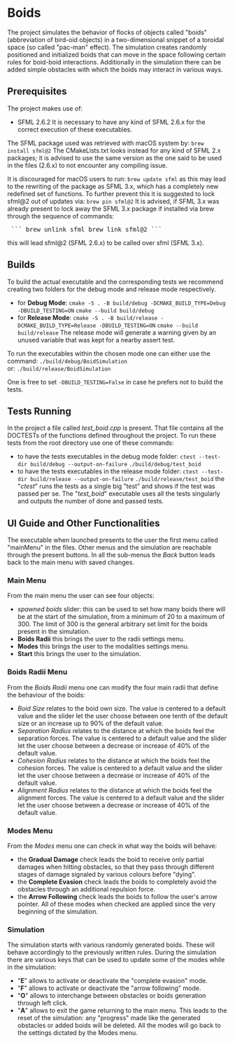 # Boids

The project simulates the behavior of flocks of objects called "boids" (abbreviation of bird-oid objects) in a two-dimensional snippet of a toroidal space (so called "pac-man" effect). The simulation creates randomly positioned and initialized boids that can move in the space following certain rules for boid-boid interactions. 
Additionally in the simulation there can be added simple obstacles with which the boids may interact in various ways. 

## Prerequisites

The project makes use of: 
- SFML 2.6.2
It is necessary to have any kind of SFML 2.6.x for the correct execution of these executables.

The SFML package used was retrieved with macOS system by: 
`brew install sfml@2`
The CMakeLists.txt looks instead for any kind of SFML 2.x packages; it is advised to use the same version as the one said to be used in the files (2.6.x) to not encounter any compiling issue. 

It is discouraged for macOS users to run:
`brew update sfml` 
as this may lead to the rewriting of the package as SFML 3.x, which has a completely new redefined set of functions. 
To further prevent this it is suggested to lock sfml@2 out of updates via:
`brew pin sfml@2` 
It is advised, if SFML 3.x was already present to lock away the SFML 3.x package if installed via brew through the sequence of commands: 
<pre> ``` brew unlink sfml brew link sfml@2 ``` </pre>
this will lead sfml@2 (SFML 2.6.x) to be called over sfml (SFML 3.x).

## Builds

To build the actual executable and the corresponding tests we recommend creating two folders for the debug mode and release mode respectively.
- for **Debug Mode**: 
`cmake -S . -B build/debug -DCMAKE_BUILD_TYPE=Debug -DBUILD_TESTING=ON`
`cmake --build build/debug`
- for **Release Mode**:
`cmake -S . -B build/release -DCMAKE_BUILD_TYPE=Release -DBUILD_TESTING=ON`
`cmake --build build/release`
The release mode will generate a warning given by an unused variable that was kept for a nearby assert test. 

To run the executables within the chosen mode one can either use the command:
`./build/debug/BoidSimulation`   
or: 
`./build/release/BoidSimulation`

One is free to set
`-DBUILD_TESTING=False`
in case he prefers not to build the tests.

## Tests Running

In the project a file called *test_boid.cpp* is present. That file contains all the DOCTESTs of the functions defined throughout the project.
To run these tests from the root directory use one of these commands: 
- to have the tests executables in the debug mode folder: 
`ctest --test-dir build/debug --output-on-failure`
`./build/debug/test_boid`
- to have the tests executables in the release mode folder: 
`ctest --test-dir build/release --output-on-failure`
`./build/release/test_boid`
the "*ctest*" runs the tests as a single big "test" and shows if the test was passed per se. The "*test_boid*" executable uses all the tests singularly and outputs the number of done and passed tests. 

## UI Guide and Other Functionalities

The executable when launched presents to the user the first menu called "mainMenu" in the files. Other menus and the simulation are reachable through the present buttons. In all the sub-menus the *Back* button leads back to the main menu with saved changes. 

### Main Menu

From the main menu the user can see four objects:
- *spawned boids* slider: this can be used to set how many boids there will be at the start of the simulation, from a minimum of 20 to a maximum of 300. The limit of 300 is the general arbitrary set limit for the boids present in the simulation. 
- **Boids Radii** this brings the user to the radii settings menu.
- **Modes** this brings the user to the modalities settings menu.
- **Start** this brings the user to the simulation.

### Boids Radii Menu

From the *Boids Radii* menu one can modify the four main radii that define the behaviour of the boids:
- *Boid Size* relates to the boid own size. The value is centered to a default value and the slider let the user choose between one tenth of the default size or an increase up to 90% of the default value.
- *Separation Radius* relates to the distance at which the boids feel the separation forces. The value is centered to a default value and the slider let the user choose between a decrease or increase of 40% of the default value.
- *Cohesion Radius* relates to the distance at which the boids feel the cohesion forces. The value is centered to a default value and the slider let the user choose between a decrease or increase of 40% of the default value.
- *Alignment Radius* relates to the distance at which the boids feel the alignment forces. The value is centered to a default value and the slider let the user choose between a decrease or increase of 40% of the default value.

### Modes Menu

From the *Modes* menu one can check in what way the boids will behave:
- the **Gradual Damage** check leads the boid to receive only partial damages when hitting obstacles, so that they pass through different stages of damage signaled by various colours before "dying". 
- the **Complete Evasion** check leads the boids to completely avoid the obstacles through an additional repulsion force.
- the **Arrow Following** check leads the boids to follow the user's arrow pointer. 
All of these modes when checked are applied since the very beginning of the simulation. 

### Simulation

The simulation starts with various randomly generated boids. These will behave accordingly to the previously written rules. 
During the simulation there are various keys that can be used to update some of the modes while in the simulation:
- "**E**" allows to activate or deactivate the "complete evasion" mode.
- "**F**" allows to activate or deactivate the "arrow following" mode.
- "**O**" allows to interchange between obstacles or boids generation through left click.
- "**A**" allows to exit the game returning to the main menu. This leads to the reset of the simulation: any "progress" made like the generated obstacles or added boids will be deleted. All the modes will go back to the settings dictated by the Modes menu.  
